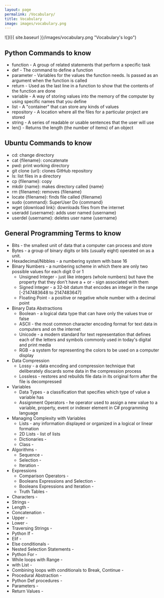 ```yaml
---
layout: page
permalink: /Vocabulary/
title: Vocabulary
image: images/vocabulary.png
---
```

![]({{ site.baseurl }}/images/vocabulary.png "Vocabulary's logo")
## Python Commands to know

- function - A group of related statements that perform a specific task
- def - The command to define a function
- parameter - Variables for the values the function needs. Is passed as an argument when the function is called
- return - Used as the last line in a function to show that the contents of the function are done
- variable - A way of storing values into the memory of the computer by using specific names that you define
- list - A "container" that can store any kinds of values
- repository - A location where all the files for a particular project are stored
- string - A series of readable or usable sentences that the user will use
- len() - Returns the length (the number of items) of an object

## Ubuntu Commands to know

- cd: change directory
- cat {filename}: concatenate
- pwd: print working directory
- git clone {url}: clones GitHub repository
- ls: list files in a directory
- cp {filename}: copy
- mkdir {name}: makes directory called {name}
- rm {filename}: removes {filename}
- locate {filename}: finds file called {filename}
- sudo {command}: SuperUser Do {command}
- wget {download link}: downloads files from the internet
- useradd {username}: adds user named {username}
- userdel {username}: deletes user name {username}

## General Programming Terms to know

- Bits - the smallest unit of data that a computer can process and store
- Bytes - a group of binary digits or bits (usually eight) operated on as a unit.
- Hexadecimal/Nibbles - a numbering system with base 16
- Binary Numbers -  a numbering scheme in which there are only two possible values for each digit 0 or 1
    - Unsigned Integer - just like integers (whole numbers) but have the property that they don't have a + or - sign associated with them
    - Signed Integer - a 32-bit datum that encodes an integer in the range [-2147483648 to 2147483647]
    - Floating Point - a positive or negative whole number with a decimal point
- Binary Data Abstractions
    - Boolean - a logical data type that can have only the values true or false
    - ASCII - the most common character encoding format for text data in computers and on the internet
    - Unicode - a modern standard for text representation that defines each of the letters and symbols commonly used in today's digital and print media
    - RGB - a system for representing the colors to be used on a computer display
- Data Compression
    - Lossy - a data encoding and compression technique that deliberately discards some data in the compression process
    - Lossless - restores and rebuilds file data in its original form after the file is decompressed
- Variables
    - Data Types - a classification that specifies which type of value a variable has
    - Assignment Operators - he operator used to assign a new value to a variable, property, event or indexer element in C# programming language
- Managing Complexity with Variables
    - Lists - any information displayed or organized in a logical or linear formation
    - 2D Lists - list of lists
    - Dictionaries - 
    - Class - 
- Algorithms - 
    - Sequence - 
    - Selection - 
    - Iteration - 
- Expressions
    - Comparison Operators - 
    - Booleans Expressions and Selection - 
    - Booleans Expressions and Iteration - 
    - Truth Tables - 
- Characters - 
- Strings - 
- Length - 
- Concatenation - 
- Upper - 
- Lower - 
- Traversing Strings - 
- Python If - 
- Elif - 
- Else conditionals - 
- Nested Selection Statements - 
- Python For - 
- While loops with Range - 
- with List - 
- Combining loops with conditionals to Break, Continue - 
- Procedural Abstraction - 
- Python Def procedures - 
- Parameters - 
- Return Values - 